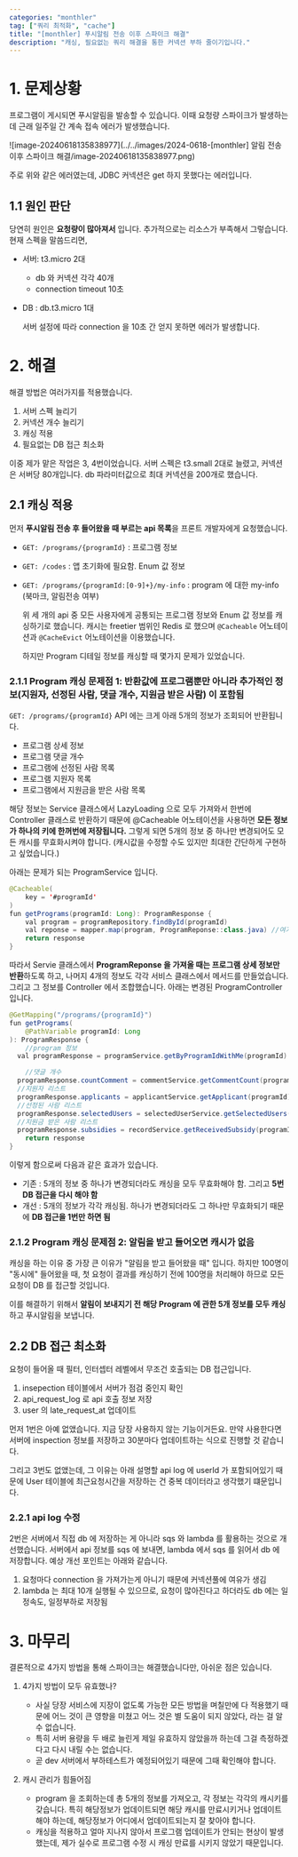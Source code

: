 ```yaml
---
categories: "monthler"
tag: ["쿼리 최적화", "cache"]
title: "[monthler] 푸시알림 전송 이후 스파이크 해결"
description: "캐싱, 필요없는 쿼리 해결을 통한 커넥션 부하 줄이기입니다."
---
```


# 1. 문제상황

  프로그램이 게시되면 푸시알림을 발송할 수 있습니다. 이때 요청량 스파이크가 발생하는데 근래 일주일 간 계속 접속 에러가 발생했습니다.

![image-20240618135838977](../../images/2024-0618-[monthler] 알림 전송 이후 스파이크 해결/image-20240618135838977.png)

  주로 위와 같은 에러였는데, JDBC 커넥션은 get 하지 못했다는 에러입니다.

## 1.1 원인 판단

  당연히 원인은 **요청량이 많아져서** 입니다. 추가적으로는 리소스가 부족해서 그렇습니다. 현재 스펙을 말씀드리면,

- 서버: t3.micro 2대
  - db 와 커넥션 각각 40개
  - connection timeout 10초
- DB : db.t3.micro 1대

  서버 설정에 따라 connection 을 10초 간 얻지 못하면 에러가 발생합니다.

# 2. 해결

  해결 방법은 여러가지를 적용했습니다.

1. 서버 스펙 늘리기
2. 커넥션 개수 늘리기
3. 캐싱 적용
4. 필요없는 DB 접근 최소화

이중 제가 맡은 작업은 3, 4번이었습니다. 서버 스펙은 t3.small 2대로 늘렸고, 커넥션은 서버당 80개입니다. db 파라미터값으로 최대 커넥션을 200개로 했습니다.

## 2.1 캐싱 적용

  먼저 **푸시알림 전송 후 들어왔을 때 부르는 api 목록**을 프론트 개발자에게 요청했습니다.

- `GET: /programs/{programId}` : 프로그램 정보
- `GET: /codes` : 앱 초기화에 필요함. Enum 값 정보
- `GET: /programs/{programId:[0-9]+}/my-info` : program 에 대한 my-info (북마크, 알림전송 여부)

  위 세 개의 api 중 모든 사용자에게 공통되는 프로그램 정보와 Enum 값 정보를 캐싱하기로 했습니다. 캐시는 freetier 범위인 Redis 로 했으며 `@Cacheable` 어노테이션과 `@CacheEvict` 어노테이션을 이용했습니다.

  하지만 Program 디테일 정보를 캐싱할 때 몇가지 문제가 있었습니다.

### 2.1.1 Program 캐싱 문제점 1: 반환값에 프로그램뿐만 아니라 추가적인 정보(지원자, 선정된 사람, 댓글 개수, 지원금 받은 사람) 이 포함됨

`GET: /programs/{programId}` API 에는 크게 아래 5개의 정보가 조회되어 반환됩니다.

- 프로그램 상세 정보
- 프로그램 댓글 개수
- 프로그램에 선정된 사람 목록
- 프로그램 지원자 목록
- 프로그램에서 지원금을 받은 사람 목록

해당 정보는 Service 클래스에서 LazyLoading 으로 모두 가져와서 한번에 Controller 클래스로 반환하기 때문에 @Cacheable 어노테이션을 사용하면 **모든 정보가 하나의 키에 한꺼번에 저장됩니다.** 그렇게 되면 5개의 정보 중 하나만 변경되어도 모든 캐시를 무효화시켜야 합니다. (캐시값을 수정할 수도 있지만 최대한 간단하게 구현하고 싶었습니다.)

  아래는 문제가 되는 ProgramService 입니다.

```java
@Cacheable(
	key = '#programId'
)
fun getPrograms(programId: Long): ProgramResponse {
	val program = programRepository.findById(programId)
	val reponse = mapper.map(program, ProgramReponse::class.java) //여기에서 ProgramReponse 에 필요한 댓글개수, 선정된 사람, 지원자 목록 등등이 lazyLoading 됨
	return response
}
```

따라서 Servie 클래스에서 **ProgramReponse 을 가져올 때는 프로그램 상세 정보만 반환**하도록 하고, 나머지 4개의 정보도 각각 서비스 클래스에서 메서드를 만들었습니다. 그리고 그 정보를 Controller 에서 조합했습니다. 아래는 변경된 ProgramController 입니다.

```java
@GetMapping("/programs/{programId}")
fun getPrograms(
	@PathVariable programId: Long
): ProgramResponse {
	//program 정보
  val programResponse = programService.getByProgramIdWithMe(programId)

	//댓글 개수
  programResponse.countComment = commentService.getCommentCount(programId, POST_TYPE.PROGRAM)
  //지원자 리스트
  programResponse.applicants = applicantService.getApplicant(programId)
  //선정된 사람 리스트
  programResponse.selectedUsers = selectedUserService.getSelectedUsers(programId)
  //지원금 받은 사람 리스트
  programResponse.subsidies = recordService.getReceivedSubsidy(programId)
	return response
}
```

이렇게 함으로써 다음과 같은 효과가 있습니다.

- 기존 : 5개의 정보 중 하나가 변경되더라도 캐싱을 모두 무효화해야 함. 그리고 **5번 DB 접근을 다시 해야 함**
- 개선 : 5개의 정보가 각각 캐싱됨. 하나가 변경되더라도 그 하나만 무효화되기 때문에 **DB 접근을 1번만 하면 됨**

### 2.1.2 Program 캐싱 문제점 2: 알림을 받고 들어오면 캐시가 없음

캐싱을 하는 이유 중 가장 큰 이유가 "알림을 받고 들어왔을 때" 입니다. 하지만 100명이 "동시에" 들어왔을 때, 첫 요청이 결과를 캐싱하기 전에 100명을 처리해야 하므로 모든 요청이 DB 를 접근할 것입니다.

  이를 해결하기 위해서 **알림이 보내지기 전 해당 Program 에 관한 5개 정보를 모두 캐싱**하고 푸시알림을 보냅니다.

## 2.2 DB 접근 최소화

  요청이 들어올 때 필터, 인터셉터 레벨에서 무조건 호출되는 DB 접근입니다.

1. insepection 테이블에서 서버가 점검 중인지 확인
2. api_request_log 로 api 호출 정보 저장
3. user 의  late_request_at 업데이트

먼저 1번은 아예 없앴습니다. 지금 당장 사용하지 않는 기능이거든요. 만약 사용한다면 서버에 inspection 정보를 저장하고 30분마다 업데이트하는 식으로 진행할 것 같습니다.

그리고 3번도 없앴는데, 그 이유는 아래 설명할 api log 에 userId 가 포함되어있기 때문에 User 테이블에 최근요청시간을 저장하는 건 중복 데이터라고 생각했기 떄문입니다.

### 2.2.1 api log 수정

  2번은 서버에서 직접 db 에 저장하는 게 아니라 sqs 와 lambda 를 활용하는 것으로 개선했습니다. 서버에서 api 정보를 sqs 에 보내면, lambda 에서 sqs 를 읽어서 db 에 저장합니다. 예상 개선 포인트는 아래와 같습니다.

1. 요청마다 connection 을 가져가는게 아니기 때문에 커넥션풀에 여유가 생김
2. lambda 는 최대 10개 실행될 수 있으므로, 요청이 많아진다고 하더라도 db 에는 일정속도, 일정부하로 저장됨

# 3. 마무리

결론적으로 4가지 방법을 통해 스파이크는 해결했습니다만, 아쉬운 점은 있습니다.

1. 4가지 방법이 모두 유효했나?

   - 사실 당장 서비스에 지장이 없도록 가능한 모든 방법을 며칠만에 다 적용했기 때문에 어느 것이 큰 영향을 미쳤고 어느 것은 별 도움이 되지 않았다, 라는 걸 알 수 없습니다.
   - 특히 서버 용량을 두 배로 늘린게 제일 유효하지 않았을까 하는데 그걸 측정하겠다고 다시 내릴 수는 없습니다.
   - 곧 dev 서버에서 부하테스트가 예정되어있기 때문에 그때 확인해야 합니다.

2. 캐시 관리가 힘들어짐

   - program 을 조회하는데 총 5개의 정보를 가져오고, 각 정보는 각각의 캐시키를 갖습니다. 특히 해당정보가 업데이트되면 해당 캐시를 만료시키거나 업데이트해야 하는데, 해당정보가 어디에서 업데이트되는지 잘 찾아야 합니다.
   - 캐싱을 적용하고 얼마 지나지 않아서 프로그램 업데이트가 안되는 현상이 발생했는데, 제가 실수로 프로그램 수정 시 캐싱 만료를 시키지 않았기 때문입니다.

   

